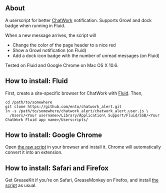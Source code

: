 ## About ##

A userscript for better [ChatWork](http://www.chat-work.com/) notification.
Supports Growl and dock badge when running in Fluid.

When a new message arrives, the script will

 * Change the color of the page header to a nice red
 * Show a Growl notification (on Fluid)
 * Add a dock icon badge with the number of unread messages (on Fluid)


Tested on Fluid and Google Chrome on Mac OS X 10.6.


## How to install: Fluid ##

First, create a site-specific browser for ChatWork with [Fluid](http://www.fluidapp.com/). Then,

    cd /path/to/somewhere
    git clone https://github.com/ento/chatwork_alert.git
    ln -s /path/to/somewhere/chatwork_alert/chatwork_alert.user.js \
      /Users/<Your username>/Library/Application\ Support/Fluid/SSB/<Your ChatWork Fluid app name>/Userscripts/

## How to install: Google Chrome ##

Open [the raw script](https://github.com/ento/chatwork_alert/blob/master/chatwork_growl.user.js) in your browser and install it. Chrome will automatically convert it into an extension.


## How to install: Safari and Firefox ##

Get GreaseKit if you're on Safari, GreaseMonkey on Firefox, and install [the script](https://github.com/ento/chatwork_alert/blob/master/chatwork_growl.user.js) as usual.
